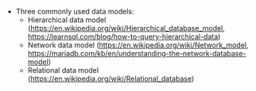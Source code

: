 - Three commonly used data models: 
  - Hierarchical data model (https://en.wikipedia.org/wiki/Hierarchical_database_model, https://learnsql.com/blog/how-to-query-hierarchical-data)
  - Network data model (https://en.wikipedia.org/wiki/Network_model, https://mariadb.com/kb/en/understanding-the-network-database-model)
  - Relational data model (https://en.wikipedia.org/wiki/Relational_database)